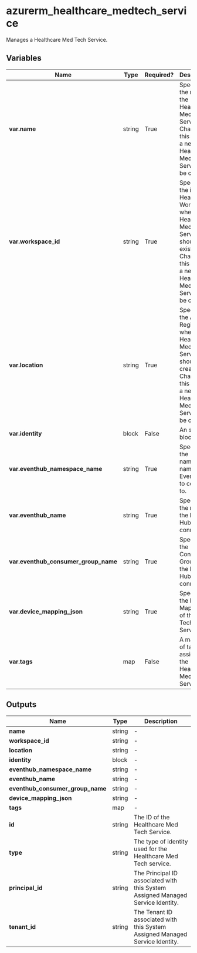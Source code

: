 # azurerm_healthcare_medtech_service

Manages a Healthcare Med Tech Service.

## Variables

| Name | Type | Required? |  Description |
| ---- | ---- | --------- |  ----------- |
| **var.name** | string | True | Specifies the name of the Healthcare Med Tech Service. Changing this forces a new Healthcare Med Tech Service to be created. | 
| **var.workspace_id** | string | True | Specifies the id of the Healthcare Workspace where the Healthcare Med Tech Service should exist. Changing this forces a new Healthcare Med Tech Service to be created. | 
| **var.location** | string | True | Specifies the Azure Region where the Healthcare Med Tech Service should be created. Changing this forces a new Healthcare Med Tech Service to be created. | 
| **var.identity** | block | False | An `identity` block. | 
| **var.eventhub_namespace_name** | string | True | Specifies the namespace name of the Event Hub to connect to. | 
| **var.eventhub_name** | string | True | Specifies the name of the Event Hub to connect to. | 
| **var.eventhub_consumer_group_name** | string | True | Specifies the Consumer Group of the Event Hub to connect to. | 
| **var.device_mapping_json** | string | True | Specifies the Device Mappings of the Med Tech Service. | 
| **var.tags** | map | False | A mapping of tags to assign to the Healthcare Med Tech Service. | 



## Outputs

| Name | Type | Description |
| ---- | ---- | --------- | 
| **name** | string  | - | 
| **workspace_id** | string  | - | 
| **location** | string  | - | 
| **identity** | block  | - | 
| **eventhub_namespace_name** | string  | - | 
| **eventhub_name** | string  | - | 
| **eventhub_consumer_group_name** | string  | - | 
| **device_mapping_json** | string  | - | 
| **tags** | map  | - | 
| **id** | string  | The ID of the Healthcare Med Tech Service. | 
| **type** | string  | The type of identity used for the Healthcare Med Tech service. | 
| **principal_id** | string  | The Principal ID associated with this System Assigned Managed Service Identity. | 
| **tenant_id** | string  | The Tenant ID associated with this System Assigned Managed Service Identity. | 